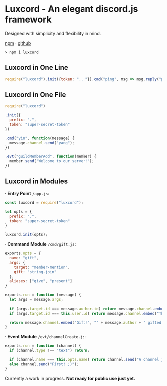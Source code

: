 # Luxcord - An elegant discord.js framework

Designed with simplicity and flexibility in mind.

[npm][1] · [github][2]

```
> npm i luxcord
```

## Luxcord in One Line

```js
require("luxcord").init({token: "..."}).cmd("ping", msg => msg.reply("pong"));
```

## Luxcord in One File

```js
require("luxcord")

.init({
  prefix: ".",
  token: "super-secret-token"
})

.cmd("yin", function(message) {
  message.channel.send("yang");
})

.evt("guildMemberAdd", function(member) {
  member.send("Welcome to our server!");
})
```

## Luxcord in Modules

**· Entry Point** `/app.js`:
```js
const luxcord = require("luxcord");

let opts = {
  prefix: ".",
  token: "super-secret-token"
}

luxcord.init(opts);
```

**· Command Module** `/cmd/gift.js`:
```js
exports.opts = {
  name: "gift",
  args: {
    target: "member-mention",
    gift: "string-join"
  },
  aliases: ["give", "present"]
}

exports.run = function (message) {
  let args = message.args;
  
  if (args.target.id === message.author.id) return message.channel.embed("Error", "You gifted yourself " + args.gift + "...");
  if (args.target.id === this.user.id) return message.channel.embed("Thank you!", "I appreciate it :)");

  return message.channel.embed("Gift!", "" + message.author + " gifted " + args.target + " " + args.gift + "!");
}
```

**· Event Module** `/evt/channelCreate.js`:
```js
exports.run = function (channel) {
  if (channel.type !== "text") return;

  if (channel.name === this.opts.name) return channel.send("A channel just for me? That's amazing!");
  else channel.send("First! ;)");
}
```

Currently a work in progress. **Not ready for public use just yet.**

  [1]: https://npmjs.com/package/luxcord
  [2]: https://github.com/luxluxdev/luxcord